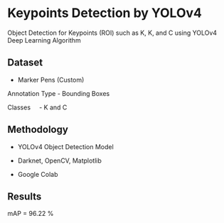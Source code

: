 # Keypoints Detection by YOLOv4

Object Detection for Keypoints (ROI) such as K, K, and C using YOLOv4 Deep Learning Algorithm

## Dataset

- Marker Pens (Custom)

Annotation Type - Bounding Boxes

Classes&nbsp;&nbsp;&nbsp;&nbsp; - K and C

## Methodology

- YOLOv4 Object Detection Model

- Darknet, OpenCV, Matplotlib

- Google Colab

## Results

mAP = 96.22 %
